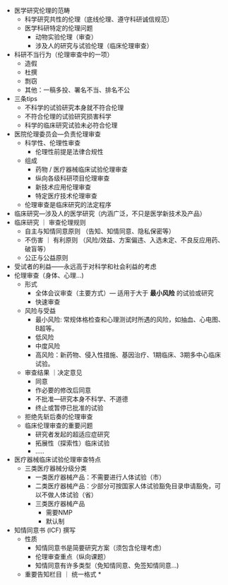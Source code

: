 * 医学研究伦理的范畴
	* 科学研究共性的伦理（底线伦理、遵守科研诚信规范）
	* 医学科研特定的伦理问题
		* 动物实验伦理（审查）
		* 涉及人的研究与试验伦理（临床伦理审查）
* 科研不当行为（伦理审查中的一项）
	* 造假
	* 杜撰
	* 剽窃
	* 其他：一稿多投、署名不当、排名不公
* 三条tips
	* 不科学的试验研究本身就不符合伦理
	* 不符合伦理的试验研究损害科学
	* 科学的临床研究试验未必符合伦理
* 医院伦理委员会—负责伦理审查
	* 科学性、伦理性审查
		* 伦理性前提是法律合规性
	* 组成
		* 药物 / 医疗器械临床试验伦理审查
		* 纵向各级科研项目伦理审查
		* 新技术应用伦理审查
		* 特定医疗技术伦理审查
	* 伦理审查是临床研究的法定程序
* 临床研究—涉及人的医学研究（内涵广泛，不只是医学新技术及产品）
* 临床研究 ｜ 审查伦理规则
	* 自主与知情同意原则 （告知、知情同意、隐私保密等）
	* 不伤害 ｜ 有利原则 （风险/效益、方案偏违、入选未定、不良反应用药、破盲等）
	* 公正与公益原则
* 受试者的利益——永远高于对科学和社会利益的考虑
* 伦理审查（身体、心理…)
	* 形式
		* 全体会议审查（主要方式）— 适用于大于 **最小风险** 的试验或研究
		* 快速审查
	* 风险与受益
		* 最小风险: 常规体格检查和心理测试时所遇的风险，如抽血、心电图、B超等。
		* 低风险
		* 中度风险
		* 高风险：新药物、侵入性措施、基因治疗、1期临床、3期多中心临床试验。
	* 审查结果 ｜决定意见
		* 同意
		* 作必要的修改后同意
		* 不批准—研究本身不科学、不道德
		* 终止或暂停已批准的试验
	* 拒绝先斩后奏的伦理审查
	* 临床伦理审查的重要问题
		* 研究者发起的超适应症研究
		* 拓展性（探索性）临床试验
		* …..
* 医疗器械临床试验伦理审查特点
	* 三类医疗器械分级分类
		* 一类医疗器械产品：不需要进行人体试验（市）
		* 二类医疗器械产品：少部分可按国家人体试验豁免目录申请豁免，可以不做人体试验（省）
		* 三类医疗器械产品
			* 需要NMP
			* 默认制
* 知情同意书 (ICF) 撰写
	* 性质
		* 知情同意书是简要研究方案（须包含伦理考虑）
		* 伦理审查重点（纵向课题）
		* 知情同意有许多类型（免知情同意、免签知情同意…)
	* 重要告知栏目 ｜ 统一格式
		* 